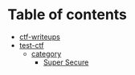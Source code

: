 # Table of contents

* [ctf-writeups](README.md)
* [test-ctf](test-ctf/README.md)
  * [category](test-ctf/category/README.md)
    * [Super Secure](test-ctf/category/name.md)
